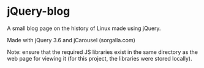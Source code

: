 # jQuery-blog
A small blog page on the history of Linux made using jQuery.

Made with jQuery 3.6 and jCarousel (sorgalla.com)

Note: ensure that the required JS libraries exist in the same directory as the web page for viewing it (for this project, the libraries were stored locally).
